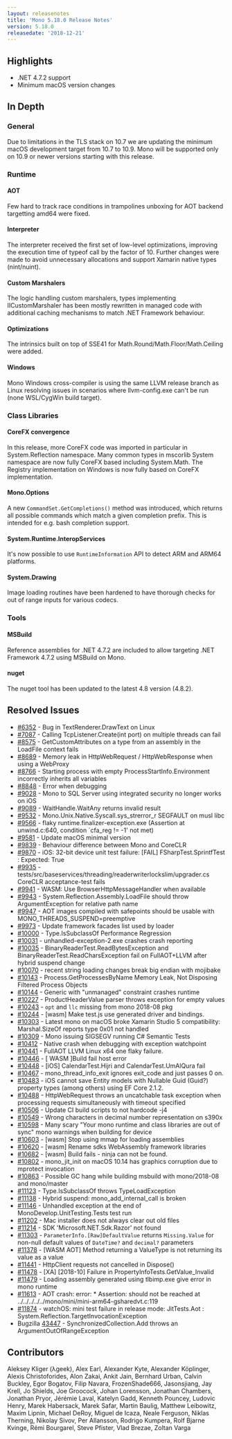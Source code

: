 ```yaml
---
layout: releasenotes
title: 'Mono 5.18.0 Release Notes'
version: 5.18.0
releasedate: '2018-12-21'
---
```


## Highlights

-   .NET 4.7.2 support
-   Minimum macOS version changes

## In Depth

### General

Due to limitations in the TLS stack on 10.7 we are updating the minimum macOS development target from 10.7 to 10.9. Mono will be supported only on 10.9 or newer versions starting with this release.

### Runtime

#### AOT

Few hard to track race conditions in trampolines unboxing for AOT backend targetting amd64 were fixed.

#### Interpreter

The interpreter received the first set of low-level optimizations, improving the execution time of typeof call by the factor of 10. Further changes were made to avoid unnecessary allocations and support Xamarin native types (nint/nuint).

#### Custom Marshalers

The logic handling custom marshalers, types implementing IICustomMarshaler has been mostly rewritten in managed code with additional caching mechanisms to match .NET Framework behaviour.

#### Optimizations

The intrinsics built on top of SSE41 for Math.Round/Math.Floor/Math.Ceiling were added.

#### Windows

Mono Windows cross-compiler is using the same LLVM release branch as Linux resolving issues in scenarios where llvm-config.exe can't be run (none WSL/CygWin build target).

### Class Libraries

#### CoreFX convergence

In this release, more CoreFX code was imported in particular in System.Reflection namespace. Many common types in mscorlib System namespace are now fully CoreFX based including System.Math. The Registry implementation on Windows is now fully based on CoreFX implementation.

#### Mono.Options

A new `CommandSet.GetCompletions()` method was introduced, which returns all possible commands which match a given completion prefix. This is intended for e.g. bash completion support.

#### System.Runtime.InteropServices

It's now possible to use `RuntimeInformation` API to detect ARM and ARM64 platforms.

#### System.Drawing

Image loading routines have been hardened to have thorough checks for out of range inputs for various codecs.

### Tools

#### MSBuild

Reference assemblies for .NET 4.7.2 are included to allow targeting .NET Framework 4.7.2 using MSBuild on Mono.

#### nuget

The nuget tool has been updated to the latest 4.8 version (4.8.2).

## Resolved Issues

-   [#6352](https://github.com/mono/mono/issues/6352) - Bug in TextRenderer.DrawText on Linux
-   [#7087](https://github.com/mono/mono/issues/7087) - Calling TcpListener.Create(int port) on multiple threads can fail
-   [#8575](https://github.com/mono/mono/issues/8575) - GetCustomAttributes on a type from an assembly in the LoadFile context fails
-   [#8689](https://github.com/mono/mono/issues/8689) - Memory leak in HttpWebRequest / HttpWebResponse when using a WebProxy
-   [#8766](https://github.com/mono/mono/issues/8766) - Starting process with empty ProcessStartInfo.Environment incorrectly inherits all variables
-   [#8848](https://github.com/mono/mono/issues/8848) - Error when debugging
-   [#9028](https://github.com/mono/mono/issues/9028) - Mono to SQL Server using integrated security no longer works on iOS
-   [#9089](https://github.com/mono/mono/issues/9089) - WaitHandle.WaitAny returns invalid result
-   [#9532](https://github.com/mono/mono/issues/9532) - Mono.Unix.Native.Syscall.sys_strerror_r SEGFAULT on musl libc
-   [#9566](https://github.com/mono/mono/issues/9566) - flaky runtime.finalizer-exception.exe (Assertion at unwind.c:640, condition \`cfa_reg != -1' not met)
-   [#9581](https://github.com/mono/mono/issues/9581) - Update macOS minimal version
-   [#9839](https://github.com/mono/mono/issues/9839) - Behaviour difference between Mono and CoreCLR
-   [#9870](https://github.com/mono/mono/issues/9870) - iOS: 32-bit device unit test failure: \[FAIL\] FSharpTest.SprintfTest : Expected: True
-   [#9935](https://github.com/mono/mono/issues/9935) - tests/src/baseservices/threading/readerwriterlockslim/upgrader.cs CoreCLR acceptance-test fails
-   [#9941](https://github.com/mono/mono/issues/9941) - WASM: Use BrowserHttpMessageHandler when available
-   [#9943](https://github.com/mono/mono/issues/9943) - System.Reflection.Assembly.LoadFile should throw ArgumentException for relative path name
-   [#9947](https://github.com/mono/mono/issues/9947) - AOT images compiled with safepoints should be usable with MONO_THREADS_SUSPEND=preemptive
-   [#9973](https://github.com/mono/mono/issues/9973) - Update framework facades list used by loader
-   [#10000](https://github.com/mono/mono/issues/10000) - Type.IsSubclassOf Performance Regression
-   [#10031](https://github.com/mono/mono/issues/10031) - unhandled-exception-2.exe crashes crash reporting
-   [#10035](https://github.com/mono/mono/issues/10035) - BinaryReaderTest.ReadBytesException and BinaryReaderTest.ReadCharsException fail on FullAOT+LLVM after hybrid suspend change
-   [#10070](https://github.com/mono/mono/issues/10070) - recent string loading changes break big endian with mojibake
-   [#10143](https://github.com/mono/mono/issues/10143) - Process.GetProcessesByName Memory Leak, Not Disposing Filtered Process Objects
-   [#10144](https://github.com/mono/mono/issues/10144) - Generic with "unmanaged" constraint crashes runtime
-   [#10227](https://github.com/mono/mono/issues/10227) - ProductHeaderValue parser throws exception for empty values
-   [#10243](https://github.com/mono/mono/issues/10243) - `opt` and `llc` missing from mono 2018-08 pkg
-   [#10244](https://github.com/mono/mono/issues/10244) - \[wasm\] Make test.js use generated driver and bindings.
-   [#10303](https://github.com/mono/mono/issues/10303) - Latest mono on macOS broke Xamarin Studio 5 compatibility: Marshal.SizeOf reports type 0x01 not handled
-   [#10309](https://github.com/mono/mono/issues/10309) - Mono issuing SIGSEGV running C# Semantic Tests
-   [#10412](https://github.com/mono/mono/issues/10412) - Native crash when debugging with exception watchpoint
-   [#10441](https://github.com/mono/mono/issues/10441) - FullAOT LLVM Linux x64 one flaky failure.
-   [#10446](https://github.com/mono/mono/issues/10446) - \[ WASM \]Build fail host error
-   [#10448](https://github.com/mono/mono/issues/10448) - \[iOS\] CalendarTest.Hijri and CalendarTest.UmAlQura fail
-   [#10467](https://github.com/mono/mono/issues/10467) - mono_thread_info_exit ignores exit_code and just passes 0 on.
-   [#10483](https://github.com/mono/mono/issues/10483) - iOS cannot save Entity models with Nullable Guid (Guid?) property types (among others) using EF Core 2.1.2.
-   [#10488](https://github.com/mono/mono/issues/10488) - HttpWebRequest throws an uncatchable task exception when processing requests simultaneously with timeout specified
-   [#10506](https://github.com/mono/mono/issues/10506) - Update CI build scripts to not hardcode -j4
-   [#10549](https://github.com/mono/mono/issues/10549) - Wrong characters in decimal number representation on s390x
-   [#10598](https://github.com/mono/mono/issues/10598) - Many scary "Your mono runtime and class libraries are out of sync" mono warnings when building for device
-   [#10603](https://github.com/mono/mono/issues/10603) - \[wasm\] Stop using mmap for loading assemblies
-   [#10620](https://github.com/mono/mono/issues/10620) - \[wasm\] Rename sdks WebAssembly framework libraries
-   [#10682](https://github.com/mono/mono/issues/10682) - \[wasm\] Build fails - ninja can not be found.
-   [#10802](https://github.com/mono/mono/issues/10802) - mono_jit_init on macOS 10.14 has graphics corruption due to mprotect invocation
-   [#10863](https://github.com/mono/mono/issues/10863) - Possible GC hang while building msbuild with mono/2018-08 and mono/master
-   [#11123](https://github.com/mono/mono/issues/11123) - Type.IsSubclassOf throws TypeLoadException
-   [#11138](https://github.com/mono/mono/issues/11138) - Hybrid suspend: mono_add_internal_call is broken
-   [#11146](https://github.com/mono/mono/issues/11146) - Unhandled exception at the end of MonoDevelop.UnitTesting.Tests test run
-   [#11202](https://github.com/mono/mono/issues/11202) - Mac installer does not always clear out old files
-   [#11214](https://github.com/mono/mono/issues/11214) - SDK 'Microsoft.NET.Sdk.Razor' not found
-   [#11303](https://github.com/mono/mono/issues/11303) - `ParameterInfo.[Raw]DefaultValue` returns `Missing.Value` for non-null default values of `DateTime?` and `decimal?` parameters
-   [#11378](https://github.com/mono/mono/issues/11378) - \[WASM AOT\] Method returning a ValueType is not returning its value as a value
-   [#11441](https://github.com/mono/mono/issues/11441) - HttpClient requests not cancelled in Dispose()
-   [#11478](https://github.com/mono/mono/issues/11478) - \[XA\] \[2018-10\] Failure in PropertyInfoTests.GetValue_Invalid
-   [#11479](https://github.com/mono/mono/issues/11479) - Loading assembly generated using tlbimp.exe give error in mono runtime
-   [#11613](https://github.com/mono/mono/issues/11613) - AOT crash: error: \* Assertion: should not be reached at ../../../../../mono/mini/mini-arm64-gsharedvt.c:119
-   [#11874](https://github.com/mono/mono/issues/11874) - watchOS: mini test failure in release mode: JitTests.Aot : System.Reflection.TargetInvocationException
-   Bugzilla [43447](https://bugzilla.xamarin.com/show_bug.cgi?id=43447) - SynchronizedCollection.Add throws an ArgumentOutOfRangeException

## Contributors

Aleksey Kliger (λgeek), Alex Earl, Alexander Kyte, Alexander Köplinger, Alexis Christoforides, Alon Zakai, Ankit Jain, Bernhard Urban, Calvin Buckley, Egor Bogatov, Filip Navara, FrozenShade666, Jasonsjiang, Jay Krell, Jo Shields, Joe Groocock, Johan Lorensson, Jonathan Chambers, Jonathan Pryor, Jérémie Laval, Katelyn Gadd, Kenneth Pouncey, Ludovic Henry, Marek Habersack, Marek Safar, Martin Baulig, Matthew Leibowitz, Maxim Lipnin, Michael DeRoy, Miguel de Icaza, Neale Ferguson, Niklas Therning, Nikolay Sivov, Per Allansson, Rodrigo Kumpera, Rolf Bjarne Kvinge, Rémi Bourgarel, Steve Pfister, Vlad Brezae, Zoltan Varga
